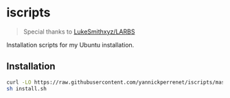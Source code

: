 # iscripts

> Special thanks to [LukeSmithxyz/LARBS](https://github.com/LukeSmithxyz/LARBS)

Installation scripts for my Ubuntu installation.

## Installation
```bash
curl -LO https://raw.githubusercontent.com/yannickperrenet/iscripts/master/install.sh
sh install.sh
```
